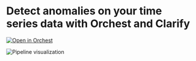 # Detect anomalies on your time series data with Orchest and Clarify

[![Open in Orchest](https://github.com/orchest/orchest-examples/raw/main/imgs/open_in_orchest.svg)](https://cloud.orchest.io/?import_url=https://github.com/astrojuanlu/orchest-timeseries-clarify/)

![Pipeline visualization](https://pviz.orchest.io/?pipeline=https://github.com/astrojuanlu/orchest-timeseries-clarify/blob/main/detect_anomalies.orchest)

